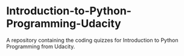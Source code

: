 # Introduction-to-Python-Programming-Udacity
 A repository containing the coding quizzes for Introduction to Python Programming from Udacity.
